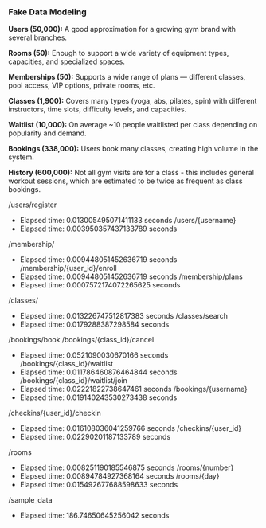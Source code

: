 ### Fake Data Modeling

**Users (50,000):** A good approximation for a growing gym brand with several branches.

**Rooms (50):** Enough to support a wide variety of equipment types, capacities, and specialized spaces.

**Memberships (50):** Supports a wide range of plans — different classes, pool access, VIP options, private rooms, etc.

**Classes (1,900):** Covers many types (yoga, abs, pilates, spin) with different instructors, time slots, difficulty levels, and capacities.

**Waitlist (10,000):** On average ~10 people waitlisted per class depending on popularity and demand.

**Bookings (338,000):** Users book many classes, creating high volume in the system.

**History (600,000):** Not all gym visits are for a class - this includes general workout sessions, which are estimated to be twice as frequent as class bookings.

/users/register
- Elapsed time: 0.013005495071411133 seconds
/users/{username}
- Elapsed time: 0.003950357437133789 seconds

/membership/
- Elapsed time: 0.009448051452636719 seconds
/membership/{user_id}/enroll
- Elapsed time: 0.009448051452636719 seconds
/membership/plans
- Elapsed time: 0.0007572174072265625 seconds

/classes/
- Elapsed time: 0.013226747512817383 seconds
/classes/search
- Elapsed time: 0.0179288387298584 seconds

/bookings/book
/bookings/{class_id}/cancel
- Elapsed time: 0.0521090030670166 seconds
/bookings/{class_id}/waitlist
- Elapsed time: 0.011786460876464844 seconds
/bookings/{class_id}/waitlist/join
- Elapsed time: 0.02221822738647461 seconds
/bookings/{username}
- Elapsed time: 0.019140243530273438 seconds

/checkins/{user_id}/checkin
- Elapsed time: 0.016108036041259766 seconds
/checkins/{user_id}
- Elapsed time: 0.02290201187133789 seconds

/rooms
- Elapsed time: 0.008251190185546875 seconds
/rooms/{number}
- Elapsed time: 0.00894784927368164 seconds
/rooms/{day}
- Elapsed time: 0.015492677688598633 seconds


/sample_data
- Elapsed time: 186.74650645256042 seconds



